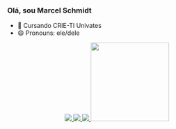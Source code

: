 ### Olá, sou Marcel Schmidt
- 🌱 Cursando CRIE-TI Univates
- 😄 Pronouns: ele/dele

<div align="center">
  <a href="https://github.com/maaschmidt">
  <img src="https://github-readme-stats.vercel.app/api?username=maaschmidt&show_icons=true&theme=github_dark&hide_border=true" />
  <img src="https://github-readme-streak-stats.herokuapp.com?user=maaschmidt&theme=github-dark&locale=pt-br&date_format=j%2Fn%5B%2FY%5D&fire=075F03&stroke=11690C" />
  <img src="https://activity-graph.herokuapp.com/graph?username=maaschmidt&theme=react-dark&hide_border=true" />
  <img height="180em" src="https://github-readme-stats.vercel.app/api/top-langs/?username=maaschmidt&layout=compact&langs_count=7&theme=dracula&hide=html" />
</div>
